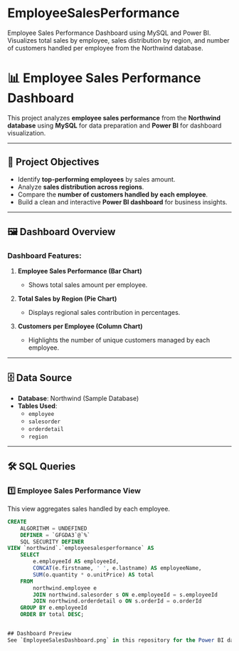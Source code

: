 # EmployeeSalesPerformance
Employee Sales Performance Dashboard using MySQL and Power BI. Visualizes total sales by employee, sales distribution by region, and number of customers handled per employee from the Northwind database.


# 📊 Employee Sales Performance Dashboard  

This project analyzes **employee sales performance** from the **Northwind database** using **MySQL** for data preparation and **Power BI** for dashboard visualization.  

---

## 📌 Project Objectives
- Identify **top-performing employees** by sales amount.  
- Analyze **sales distribution across regions**.  
- Compare the **number of customers handled by each employee**.  
- Build a clean and interactive **Power BI dashboard** for business insights.  

---

## 🖼️ Dashboard Overview
### Dashboard Features:
1. **Employee Sales Performance (Bar Chart)**  
   - Shows total sales amount per employee.  

2. **Total Sales by Region (Pie Chart)**  
   - Displays regional sales contribution in percentages.  

3. **Customers per Employee (Column Chart)**  
   - Highlights the number of unique customers managed by each employee.  

---

## 🗄️ Data Source
- **Database**: Northwind (Sample Database)  
- **Tables Used**:  
  - `employee`  
  - `salesorder`  
  - `orderdetail`  
  - `region`  

---

## 🛠️ SQL Queries

### 1️⃣ Employee Sales Performance View
This view aggregates sales handled by each employee.  

```sql
CREATE 
    ALGORITHM = UNDEFINED 
    DEFINER = `GFGDA3`@`%` 
    SQL SECURITY DEFINER
VIEW `northwind`.`employeesalesperformance` AS
    SELECT 
        e.employeeId AS employeeId,
        CONCAT(e.firstname, ' ', e.lastname) AS employeeName,
        SUM(o.quantity * o.unitPrice) AS total
    FROM
        northwind.employee e
        JOIN northwind.salesorder s ON e.employeeId = s.employeeId
        JOIN northwind.orderdetail o ON s.orderId = o.orderId
    GROUP BY e.employeeId
    ORDER BY total DESC;


## Dashboard Preview  
See `EmployeeSalesDashboard.png` in this repository for the Power BI dashboard screenshot.






